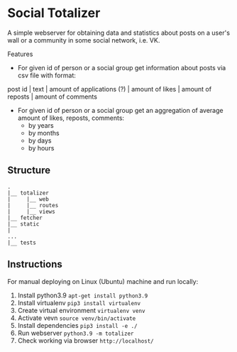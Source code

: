 # Social Totalizer

A simple webserver for obtaining data and statistics about posts on a user's wall or a community in some social network, i.e. VK.

Features
* For given id of person or a social group get information about posts via csv file with format:

post id
  | text
  | amount of applications (?)
  | amount of likes
  | amount of reposts
  | amount of comments
* For given id of person or a social group get an aggregation of average amount of likes, reposts, comments:
    * by years
    * by months
    * by days
    * by hours

## Structure
```buildoutcfg
.
|__ totalizer
|     |__ web
|     |__ routes
|     |__ views
|__ fetcher
|__ static
|
...
|__ tests
```

## Instructions
For manual deploying on Linux (Ubuntu) machine and run locally:
1. Install python3.9 ```apt-get install python3.9```
1. Install virtualenv ```pip3 install virtualenv```
1. Create virtual environment ```virtualenv venv```
1. Activate vevn ```source venv/bin/activate```
1. Install dependencies ```pip3 install -e ./```
1. Run webserver ```python3.9 -m totalizer```
1. Check working via browser ```http://localhost/```
